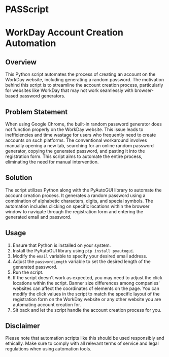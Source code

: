 # PASScript
# WorkDay Account Creation Automation

## Overview

This Python script automates the process of creating an account on the WorkDay website, including generating a random password. The motivation behind this script is to streamline the account creation process, particularly for websites like WorkDay that may not work seamlessly with browser-based password generators.

## Problem Statement

When using Google Chrome, the built-in random password generator does not function properly on the WorkDay website. This issue leads to inefficiencies and time wastage for users who frequently need to create accounts on such platforms. The conventional workaround involves manually opening a new tab, searching for an online random password generator, copying the generated password, and pasting it into the registration form. This script aims to automate the entire process, eliminating the need for manual intervention.

## Solution

The script utilizes Python along with the PyAutoGUI library to automate the account creation process. It generates a random password using a combination of alphabetic characters, digits, and special symbols. The automation includes clicking on specific locations within the browser window to navigate through the registration form and entering the generated email and password.

## Usage

1. Ensure that Python is installed on your system.
2. Install the PyAutoGUI library using `pip install pyautogui`.
3. Modify the `email` variable to specify your desired email address.
4. Adjust the `passwordLength` variable to set the desired length of the generated password.
5. Run the script.
6. If the script doesn't work as expected, you may need to adjust the click locations within the script. Banner size differences among companies' websites can affect the coordinates of elements on the page. You can modify the click values in the script to match the specific layout of the registration form on the WorkDay website or any other website you are automating account creation for.
7. Sit back and let the script handle the account creation process for you.

## Disclaimer

Please note that automation scripts like this should be used responsibly and ethically. Make sure to comply with all relevant terms of service and legal regulations when using automation tools.
